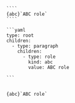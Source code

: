 `````{tabbed} Markup
````
{abc}`ABC role`
````
`````

`````{tabbed} AST
```yaml
type: root
children:
  - type: paragraph
    children:
      - type: role
        kind: abc
        value: ABC role

```
`````

`````{tabbed} Render

{abc}`ABC role`

`````

